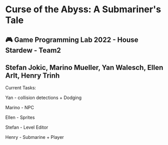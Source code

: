 # Curse of the Abyss: A Submariner's Tale
## :video_game: Game Programming Lab 2022 - House Stardew - Team2
## Stefan Jokic, Marino Mueller, Yan Walesch, Ellen Arlt, Henry Trinh

Current Tasks:

Yan - collision detections + Dodging

Marino - NPC

Ellen - Sprites

Stefan - Level Editor

Henry - Submarine + Player
